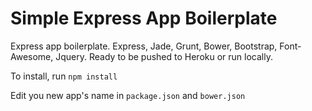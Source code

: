 Simple Express App Boilerplate
==============================

Express app boilerplate. Express, Jade, Grunt, Bower, Bootstrap, Font-Awesome, Jquery. Ready to be pushed to Heroku or run locally.

To install, run `npm install`

Edit you new app's name in `package.json` and `bower.json`
